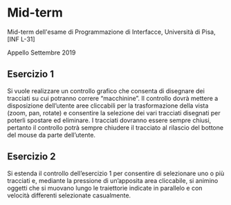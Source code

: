 # Mid-term
Mid-term dell'esame di Programmazione di Interfacce, Università di Pisa, [INF L-31]

Appello Settembre 2019

## Esercizio 1
Si vuole realizzare un controllo grafico che consenta di disegnare dei tracciati su cui potranno correre “macchinine”. Il controllo dovrà mettere a disposizione dell’utente aree cliccabili per la trasformazione della vista (zoom, pan, rotate) e consentire la selezione dei vari tracciati disegnati per poterli spostare ed eliminare. I tracciati dovranno essere sempre chiusi, pertanto il controllo potrà sempre chiudere il tracciato al rilascio del bottone del mouse da parte dell’utente.


## Esercizio 2
Si estenda il controllo dell’esercizio 1 per consentire di selezionare uno o più tracciati e, mediante la pressione di un’apposita area cliccabile, si animino oggetti che si muovano lungo le traiettorie indicate in parallelo e con velocità differenti selezionate casualmente.


